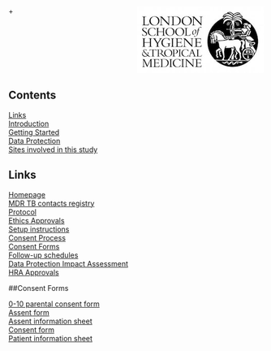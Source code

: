 +<img align="right" src="img/lshtm_logo.jpeg">


<br/><br/>
<br/><br/>
<br/><br/>


## Contents 
[Links](#links)  
[Introduction](#intro)   
[Getting Started](#getstarted)  
[Data Protection](#dataprotection)  
[Sites involved in this study](#sitesinvolved)  

## Links <a name="links"></a>
[Homepage](/index.md)   
[MDR TB contacts registry](https://mdrtb-contacts.lshtm.ac.uk/)  
[Protocol](/protocol.md)   
[Ethics Approvals](/ethics.md)  
[Setup instructions](/howto.md)   
[Consent Process](/consent.md)  
[Consent Forms](/consentforms.md)  
[Follow-up schedules](/followup.md)  
[Data Protection Impact Assessment](DPIA.md)  
[HRA Approvals](HRA_approvals.md)  

##Consent Forms

[0-10 parental consent form](https://github.com/kmgas/MDRTB-contacts-UK/blob/main/consent%20and%20PIS/0-10%20parental%20Consent%20MDRTBcontactsRegistry.pdf)  
[Assent form](https://github.com/kmgas/MDRTB-contacts-UK/blob/main/consent%20and%20PIS/Assent%20Form%20MDRTBcontactsRegistry.pdf)  
[Assent information sheet](https://github.com/kmgas/MDRTB-contacts-UK/blob/main/consent%20and%20PIS/Assent%20Information%20sheet%20MDRTBcontactsRegistry.pdf)  
[Consent form](https://github.com/kmgas/MDRTB-contacts-UK/blob/main/consent%20and%20PIS/Consent%20MDRTBcontactsRegistry.pdf)  
[Patient information sheet](https://github.com/kmgas/MDRTB-contacts-UK/blob/main/consent%20and%20PIS/PIS%20MDRTBcontactsRegistry.pdf)  

